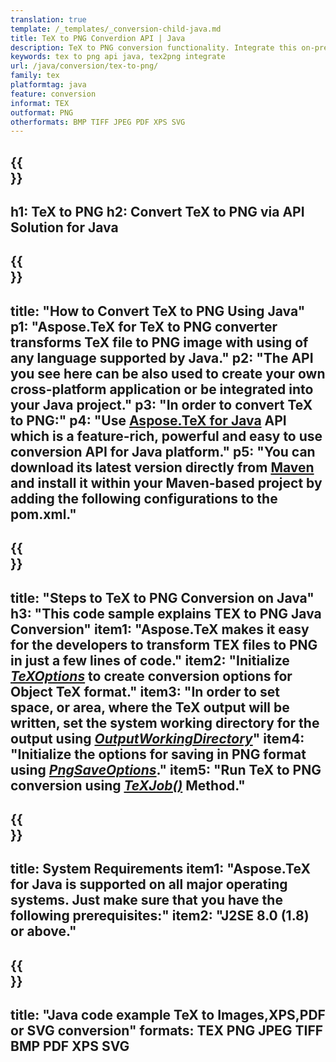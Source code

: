 ```yaml
---
translation: true
template: /_templates/_conversion-child-java.md
title: TeX to PNG Converdion API | Java 
description: TeX to PNG conversion functionality. Integrate this on-premise Java library into your project or use cross-platform applications to convert TeX to PNG.
keywords: tex to png api java, tex2png integrate
url: /java/conversion/tex-to-png/
family: tex
platformtag: java
feature: conversion
informat: TEX
outformat: PNG
otherformats: BMP TIFF JPEG PDF XPS SVG
---
```


{{<section banner>}}
---
h1: TeX to PNG
h2: Convert TeX to PNG via API Solution for Java
---

{{<section overview>}}
---
title: "How to Convert TeX to PNG Using Java"
p1: "Aspose.TeX for TeX to PNG converter transforms TeX file to PNG image with using of any language supported by Java."
p2: "The API you see here can be also used to create your own cross-platform application or be integrated into your Java project."
p3: "In order to convert TeX to PNG:"
p4: "Use [Aspose.TeX for Java](https://products.aspose.com/tex/java) API which is a feature-rich, powerful and easy to use conversion API for Java platform."
p5: "You can download its latest version directly from [Maven](https://repository.aspose.com/webapp/#/artifacts/browse/tree/General/repo/com/aspose/aspose-tex) and install it within your Maven-based project by adding the following configurations to the pom.xml."
---

{{<section feature1>}}
---
title: "Steps to TeX to PNG Conversion on Java"
h3: "This code sample explains TEX to PNG Java Conversion"
item1: "Aspose.TeX makes it easy for the developers to transform TEX files to PNG in just a few lines of code."
item2: "Initialize [*TeXOptions*](https://reference.aspose.com/tex/java/com.aspose.tex/TeXOptions) to create conversion options for Object TeX format."
item3: "In order to set space, or area, where the TeX output will be written, set the system working directory for the output using [*OutputWorkingDirectory*](https://reference.aspose.com/tex/java/com.aspose.tex/TeXOptions#getOutputWorkingDirectory--)"
item4: "Initialize the options for saving in PNG format using [*PngSaveOptions*](https://reference.aspose.com/tex/java/com.aspose.tex.rendering/PngSaveOptions)."
item5: "Run TeX to PNG conversion using [*TeXJob()*](https://reference.aspose.com/tex/java/com.aspose.tex/TeXJob) Method."
---

{{<section feature2>}}
---
title: System Requirements
item1: "Aspose.TeX for Java is supported on all major operating systems. Just make sure that you have the following prerequisites:"
item2: "J2SE 8.0 (1.8) or above."
---

{{<section widget>}}
---
title: "Java code example TeX to Images,XPS,PDF or SVG conversion"
formats: TEX PNG JPEG TIFF BMP PDF XPS SVG
---